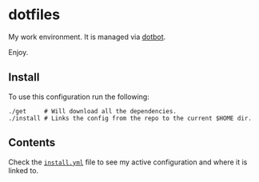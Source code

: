 # dotfiles

My work environment. It is managed via [dotbot](https://github.com/anishathalye/dotbot).

Enjoy.

## Install

To use this configuration run the following:

```Shell
./get     # Will download all the dependencies.
./install # Links the config from the repo to the current $HOME dir.
```

## Contents

Check the [`install.yml`](/install.yml) file to see my active configuration and where it is linked to.

